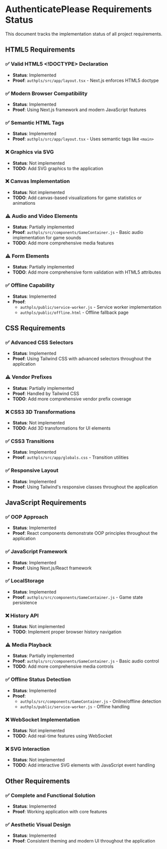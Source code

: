 # AuthenticatePlease Requirements Status

This document tracks the implementation status of all project requirements.

## HTML5 Requirements

### ✅ Valid HTML5 <!DOCTYPE> Declaration
- **Status**: Implemented
- **Proof**: `authpls/src/app/layout.tsx` - Next.js enforces HTML5 doctype

### ✅ Modern Browser Compatibility
- **Status**: Implemented
- **Proof**: Using Next.js framework and modern JavaScript features

### ✅ Semantic HTML Tags
- **Status**: Implemented
- **Proof**: `authpls/src/app/layout.tsx` - Uses semantic tags like `<main>`

### ❌ Graphics via SVG
- **Status**: Not implemented
- **TODO**: Add SVG graphics to the application

### ❌ Canvas Implementation
- **Status**: Not implemented
- **TODO**: Add canvas-based visualizations for game statistics or animations

### ⚠️ Audio and Video Elements
- **Status**: Partially implemented
- **Proof**: `authpls/src/components/GameContainer.js` - Basic audio implementation for game sounds
- **TODO**: Add more comprehensive media features

### ⚠️ Form Elements
- **Status**: Partially implemented
- **TODO**: Add more comprehensive form validation with HTML5 attributes

### ✅ Offline Capability
- **Status**: Implemented
- **Proof**: 
  - `authpls/public/service-worker.js` - Service worker implementation
  - `authpls/public/offline.html` - Offline fallback page

## CSS Requirements

### ✅ Advanced CSS Selectors
- **Status**: Implemented
- **Proof**: Using Tailwind CSS with advanced selectors throughout the application

### ⚠️ Vendor Prefixes
- **Status**: Partially implemented
- **Proof**: Handled by Tailwind CSS
- **TODO**: Add more comprehensive vendor prefix coverage

### ❌ CSS3 3D Transformations
- **Status**: Not implemented
- **TODO**: Add 3D transformations for UI elements

### ✅ CSS3 Transitions
- **Status**: Implemented
- **Proof**: `authpls/src/app/globals.css` - Transition utilities

### ✅ Responsive Layout
- **Status**: Implemented
- **Proof**: Using Tailwind's responsive classes throughout the application

## JavaScript Requirements

### ✅ OOP Approach
- **Status**: Implemented
- **Proof**: React components demonstrate OOP principles throughout the application

### ✅ JavaScript Framework
- **Status**: Implemented
- **Proof**: Using Next.js/React framework

### ✅ LocalStorage
- **Status**: Implemented
- **Proof**: `authpls/src/components/GameContainer.js` - Game state persistence

### ❌ History API
- **Status**: Not implemented
- **TODO**: Implement proper browser history navigation

### ⚠️ Media Playback
- **Status**: Partially implemented
- **Proof**: `authpls/src/components/GameContainer.js` - Basic audio control
- **TODO**: Add more comprehensive media controls

### ✅ Offline Status Detection
- **Status**: Implemented
- **Proof**: 
  - `authpls/src/components/GameContainer.js` - Online/offline detection
  - `authpls/public/service-worker.js` - Offline handling

### ❌ WebSocket Implementation
- **Status**: Not implemented
- **TODO**: Add real-time features using WebSocket

### ❌ SVG Interaction
- **Status**: Not implemented
- **TODO**: Add interactive SVG elements with JavaScript event handling

## Other Requirements

### ✅ Complete and Functional Solution
- **Status**: Implemented
- **Proof**: Working application with core features

### ✅ Aesthetic Visual Design
- **Status**: Implemented
- **Proof**: Consistent theming and modern UI throughout the application